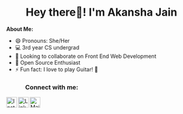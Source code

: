 <h1 align="center">Hey there👋! I'm Akansha Jain </h1>
<!--### Hi there 👋
### 😄 Pronouns: -->
<b> About Me: </b>

- 😄 Pronouns: She/Her
- 💻 3rd year CS undergrad
- 🤝 Looking to collaborate on Front End Web Development
- 🤠 Open Source Enthusiast 
- ⚡ Fun fact: I love to play Guitar! 🎸

<h3 style="left: 50px; position:relative;">Connect with me:</h3> 

<a href="https://twitter.com/Akansha2001"><img align="left" title="Instagram - Akansha Jain" alt="Instagram" height="28px" src="https://img.icons8.com/fluency/48/000000/twitter.png"/></a>
<a href="https://www.linkedin.com/in/akansha-jain-2001/"><img align="left" title="LinkedIn - Akansha Jain" alt="LinkedIn" height="28px" src="https://image.flaticon.com/icons/png/512/174/174857.png" /></a>
<a href="mailto:jakansha2001@gmail.com"><img align="left" title="Mail - Akansha Jain" alt="Mail" height="28px" src="https://image.flaticon.com/icons/png/512/281/281769.png" /></a>

<br>

<!--
**jakansha2001/jakansha2001** is a ✨ _special_ ✨ repository because its `README.md` (this file) appears on your GitHub profile.

Here are some ideas to get you started:

- 🔭 I’m currently working on ...
- 🌱 I’m currently learning ...
- 👯 I’m looking to collaborate on ...
- 🤔 I’m looking for help with ...
- 💬 Ask me about ...
- 📫 How to reach me: ...
- 😄 Pronouns: ...
- ⚡ Fun fact: ...
-->
